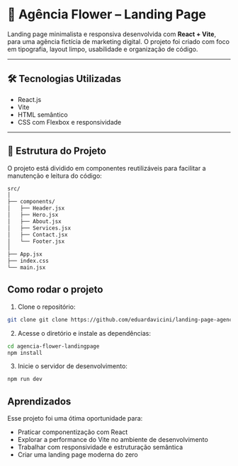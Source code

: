 # 🚀 Agência Flower – Landing Page

Landing page minimalista e responsiva desenvolvida com **React + Vite**, para uma agência fictícia de marketing digital. O projeto foi criado com foco em tipografia, layout limpo, usabilidade e organização de código.

---

## 🛠️ Tecnologias Utilizadas

- React.js
- Vite
- HTML semântico
- CSS com Flexbox e responsividade

---

## 📐 Estrutura do Projeto

O projeto está dividido em componentes reutilizáveis para facilitar a manutenção e leitura do código:

```bash
src/
│
├── components/
│   ├── Header.jsx
│   ├── Hero.jsx
│   ├── About.jsx
│   ├── Services.jsx
│   ├── Contact.jsx
│   └── Footer.jsx
│
├── App.jsx
├── index.css
└── main.jsx
```

## Como rodar o projeto

1. Clone o repositório:
```bash
git clone git clone https://github.com/eduardavicini/landing-page-agencia-flower.git
```

2. Acesse o diretório e instale as dependências:
```bash
cd agencia-flower-landingpage
npm install
```

3. Inicie o servidor de desenvolvimento:
```bash
npm run dev
```
## Aprendizados
Esse projeto foi uma ótima oportunidade para:

- Praticar componentização com React
- Explorar a performance do Vite no ambiente de desenvolvimento
- Trabalhar com responsividade e estruturação semântica
- Criar uma landing page moderna do zero



